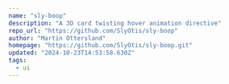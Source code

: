 ```yaml
---
name: "sly-boop"
description: "A 3D card twisting hover animation directive"
repo_url: "https://github.com/SlyOtis/sly-boop"
author: "Martin Ottersland"
homepage: "https://github.com/SlyOtis/sly-boop.git"
updated: "2024-10-23T14:53:58.630Z"
tags: 
  - ui
---
```

